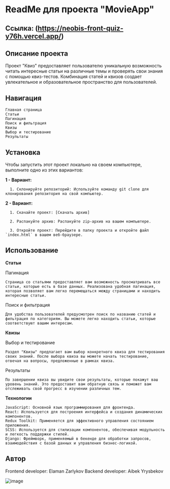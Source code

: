 # ReadMe для проекта "MovieApp"

## Ссылка: (https://neobis-front-quiz-y76h.vercel.app/)

## Описание проекта

Проект "Квиз" предоставляет пользователю уникальную возможность читать интересные статьи на различные темы и проверять свои знания с помощью квиз-тестов. Комбинация статей и квизов создает увлекательное и образовательное пространство для пользователей.

## Навигация

    Главная страница
    Статьи
    Пагинация
    Поиск и фильтрация
    Квизы
    Выбор и тестирование
    Результаты

## Установка

Чтобы запустить этот проект локально на своем компьютере, выполните одно из этих вариантов:

**1 - Вариант:**

      1. Склонируйте репозиторий: Используйте команду git clone для клонирования репозитория на свой компьютер.

**2 - Вариант:**

      1. Скачайте проект: [Скачать архив]
      
      2. Распакуйте архив: Распакуйте zip-архив на вашем компьютере.
      
      3. Откройте проект: Перейдите в папку проекта и откройте файл `index.html` в вашем веб-браузере.
      

## Использование


**Статьи**

  Пагинация

    Страница со статьями предоставляет вам возможность просматривать все статьи, которые есть в базе данных. Реализована удобная пагинация, которая позволяет вам легко перемещаться между страницами и находить интересные статьи.

  Поиск и фильтрация

    Для удобства пользователей предусмотрен поиск по названию статей и фильтрация по категориям. Вы можете легко находить статьи, которые соответствуют вашим интересам.

**Квизы**

  Выбор и тестирование

    Раздел "Квизы" предлагает вам выбор конкретного квиза для тестирования своих знаний. После выбора квиза вы можете начать тестирование, отвечая на вопросы, предложенные в рамках квиза.

  Результаты

    По завершении квиза вы увидите свои результаты, которые покажут ваш уровень знаний. Это предоставит вам обратную связь и поможет вам отслеживать свой прогресс в изучении различных тем.

**Технологии**

    JavaScript: Основной язык программирования для фронтенда.
    React: Используется для построения интерфейса и создания динамических компонентов.
    Redux Toolkit: Применяется для эффективного управления состоянием приложения.
    SCSS: Используется для стилизации компонентов, обеспечивая модульность и легкость поддержки стилей.
    Django: Фреймворк, применяемый в бекенде для обработки запросов, взаимодействия с базой данных и управления бизнес-логикой.

## Автор

   Frontend developer: Elaman Zarlykov
   Backend developer: Aibek Yrysbekov

![image](https://github.com/ElamanZ/neobis_front_quiz/assets/110537470/2510de12-f020-4562-a747-0a273c6e9a58)


